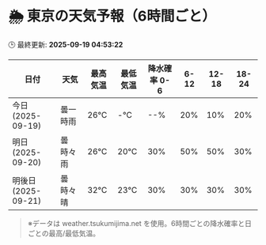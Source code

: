 # 🌦️ 東京の天気予報（6時間ごと）

🕒 最終更新: **2025-09-19 04:53:22**

| 日付 | 天気 | 最高気温 | 最低気温 | 降水確率 0-6 | 6-12 | 12-18 | 18-24 |
|------|------|----------|----------|------------|------|------|------|
| 今日 (2025-09-19) | 曇一時雨 | 26℃ | -℃ | --% | 20% | 10% | 20% |
| 明日 (2025-09-20) | 曇時々雨 | 26℃ | 20℃ | 30% | 50% | 50% | 30% |
| 明後日 (2025-09-21) | 曇時々晴 | 32℃ | 23℃ | 30% | 30% | 30% | 30% |

> ※データは weather.tsukumijima.net を使用。6時間ごとの降水確率と日ごとの最高/最低気温。